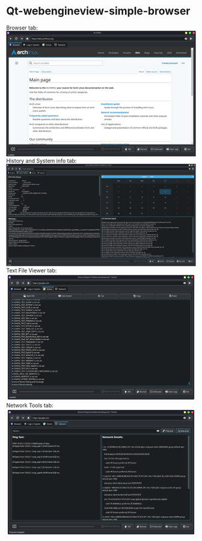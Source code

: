 # Qt-webengineview-simple-browser
Browser tab:
![1](https://github.com/RNA3210d/Qt-webengineview-browser/blob/testing1/1.png?raw=true)
History and System info tab:
![2](https://github.com/RNA3210d/Qt-webengineview-browser/blob/testing1/2.png?raw=true)
Text File Viewer tab:
![3](https://github.com/RNA3210d/Qt-webengineview-browser/blob/testing1/3.png?raw=true)
Network Tools tab:
![4](https://github.com/RNA3210d/Qt-webengineview-browser/blob/testing1/4.png?raw=true)
